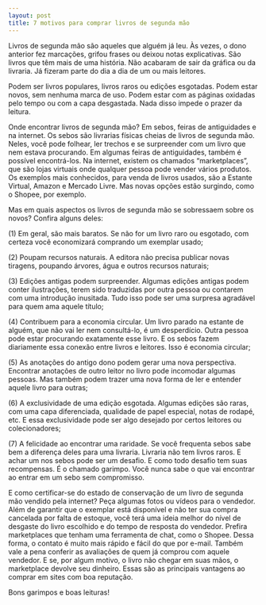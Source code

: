 ```yaml
---
layout: post
title: 7 motivos para comprar livros de segunda mão
---
```


Livros de segunda mão são aqueles que alguém já leu. Às vezes, o dono anterior fez marcações, grifou frases ou deixou notas explicativas. São livros que têm mais de uma história. Não acabaram de sair da gráfica ou da livraria. Já fizeram parte do dia a dia de um ou mais leitores.

Podem ser livros populares, livros raros ou edições esgotadas. Podem estar novos, sem nenhuma marca de uso. Podem estar com as páginas oxidadas pelo tempo ou com a capa desgastada. Nada disso impede o prazer da leitura.

Onde encontrar livros de segunda mão? Em sebos, feiras de antiguidades e na internet. Os sebos são livrarias físicas cheias de livros de segunda mão. Neles, você pode folhear, ler trechos e se surpreender com um livro que nem estava procurando. Em algumas feiras de antiguidades, também é possível encontrá-los. Na internet, existem os chamados “marketplaces”, que são lojas virtuais onde qualquer pessoa pode vender vários produtos. Os exemplos mais conhecidos, para venda de livros usados, são a Estante Virtual, Amazon e Mercado Livre. Mas novas opções estão surgindo, como o Shopee, por exemplo.

Mas em quais aspectos os livros de segunda mão se sobressaem sobre os novos? Confira alguns deles:

(1) Em geral, são mais baratos. Se não for um livro raro ou esgotado, com certeza você economizará comprando um exemplar usado;

(2) Poupam recursos naturais. A editora não precisa publicar novas tiragens, poupando árvores, água e outros recursos naturais;

(3) Edições antigas podem surpreender. Algumas edições antigas podem conter ilustrações, terem sido traduzidas por outra pessoa ou contarem com uma introdução inusitada. Tudo isso pode ser uma surpresa agradável para quem ama aquele título;

(4) Contribuem para a economia circular. Um livro parado na estante de alguém, que não vai ler nem consultá-lo, é um desperdício. Outra pessoa pode estar procurando exatamente esse livro. E os sebos fazem diariamente essa conexão entre livros e leitores. Isso é economia circular;

(5) As anotações do antigo dono podem gerar uma nova perspectiva. Encontrar anotações de outro leitor no livro pode incomodar algumas pessoas. Mas também podem trazer uma nova forma de ler e entender aquele livro para outras;

(6) A exclusividade de uma edição esgotada. Algumas edições são raras, com uma capa diferenciada, qualidade de papel especial, notas de rodapé, etc. E essa exclusividade pode ser algo desejado por certos leitores ou colecionadores;

(7) A felicidade ao encontrar uma raridade. Se você frequenta sebos sabe bem a diferença deles para uma livraria. Livraria não tem livros raros. E achar um nos sebos pode ser um desafio. E como todo desafio tem suas recompensas. É o chamado garimpo. Você nunca sabe o que vai encontrar ao entrar em um sebo sem compromisso.

E como certificar-se do estado de conservação de um livro de segunda mão vendido pela internet? Peça algumas fotos ou vídeos para o vendedor. Além de garantir que o exemplar está disponível e não ter sua compra cancelada por falta de estoque, você terá uma ideia melhor do nível de desgaste do livro escolhido e do tempo de resposta do vendedor. Prefira marketplaces que tenham uma ferramenta de chat, como o Shopee. Dessa forma, o contato é muito mais rápido e fácil do que por e-mail. Também vale a pena conferir as avaliações de quem já comprou com aquele vendedor. E se, por algum motivo, o livro não chegar em suas mãos, o marketplace devolve seu dinheiro. Essas são as principais vantagens ao comprar em sites com boa reputação.

Bons garimpos e boas leituras!